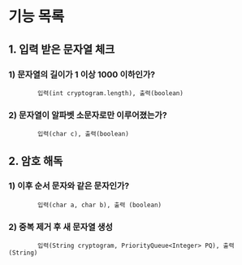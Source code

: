 
# 기능 목록

## 1. 입력 받은 문자열 체크
###     1) 문자열의 길이가 1 이상 1000 이하인가?
            입력(int cryptogram.length), 출력(boolean)
###     2) 문자열이 알파벳 소문자로만 이루어졌는가?
            입력(char c), 출력(boolean)

## 2. 암호 해독
###     1) 이후 순서 문자와 같은 문자인가?
            입력(char a, char b), 출력 (boolean)
###     2) 중복 제거 후 새 문자열 생성
            입력(String cryptogram, PriorityQueue<Integer> PQ), 출력 (String)

